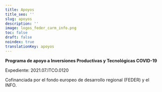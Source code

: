 ```yaml
---
title: Apoyos
title_seo: ''
slug: apoyos
description: ''
image: logos_feder_carm_info.png
toc: false
draft: false
noindex: true
translationKey: apoyos
---
```

**Programa de apoyo a Inversiones Productivas y Tecnológicas COVID-19**

Expediente: 2021.07.ITCO.0120

Cofinanciada por el fondo europeo de desarrollo regional (FEDER) y el INFO.
